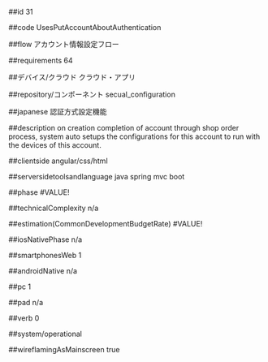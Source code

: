 ##id
31

##code
UsesPutAccountAboutAuthentication

##flow
アカウント情報設定フロー

##requirements
64

##デバイス/クラウド
クラウド・アプリ

##repository/コンポーネント
secual_configuration

##japanese
認証方式設定機能

##description
on creation completion of account through shop order process, system auto setups the configurations for this account to run with the devices of this account. 

##clientside
angular/css/html

##serversidetoolsandlanguage
java spring mvc boot

##phase
#VALUE!

##technicalComplexity
n/a

##estimation(CommonDevelopmentBudgetRate)
#VALUE!

##iosNativePhase
n/a

##smartphonesWeb
1

##androidNative
n/a

##pc
1

##pad
n/a

##verb
0

##system/operational


##wireflamingAsMainscreen
true